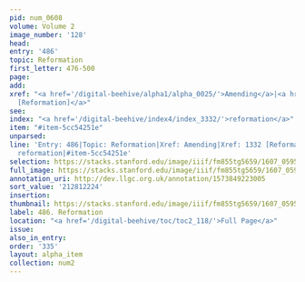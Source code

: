 ```yaml
---
pid: num_0608
volume: Volume 2
image_number: '128'
head:
entry: '486'
topic: Reformation
first_letter: 476-500
page:
add:
xref: "<a href='/digital-beehive/alpha1/alpha_0025/'>Amending</a>|<a href='/digital-beehive/num6/num_1873/'>1332
  [Reformation]</a>"
see:
index: "<a href='/digital-beehive/index4/index_3332/'>reformation</a>"
item: "#item-5cc54251e"
unparsed:
line: 'Entry: 486|Topic: Reformation|Xref: Amending|Xref: 1332 [Reformation]|Index:
  reformation|#item-5cc54251e'
selection: https://stacks.stanford.edu/image/iiif/fm855tg5659/1607_0595/788,2224,2907,883/full/0/default.jpg
full_image: https://stacks.stanford.edu/image/iiif/fm855tg5659/1607_0595/full/full/0/default.jpg
annotation_uri: http://dev.llgc.org.uk/annotation/1573849223005
sort_value: '212812224'
insertion:
thumbnail: https://stacks.stanford.edu/image/iiif/fm855tg5659/1607_0595/788,2224,600,180/250,/0/default.jpg
label: 486. Reformation
location: "<a href='/digital-beehive/toc/toc2_118/'>Full Page</a>"
issue:
also_in_entry:
order: '335'
layout: alpha_item
collection: num2
---
```

